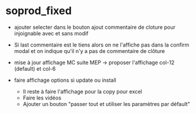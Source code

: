 # soprod_fixed
 
<!--
qualif: `info qualif` =>
    - rdv → /IDEA/ affiche un compte à rebours ou une info du prochain évènement à l'écran

dans le context menu :
    - modifier manuellement les infos du local storage ?

-->

- ajouter selecter dans le bouton ajout commentaire de cloture pour injoignable avec et sans modif

- Si last commentaire est le tiens alors on ne l'affiche pas dans la confirm modal et on indique qu'il n'y a pas de commentaire de clôture

- mise à jour affichage MC suite MEP
    -> proposer l'affichage col-12 (default) et col-6

- faire affichage options si update ou install
  - Il reste à faire l'affichage pour la copy pour excel
  - Faire les vidéos
  - Ajouter un bouton "passer tout et utiliser les paramètres par défault"